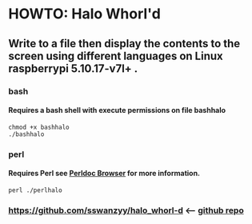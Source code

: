 # HOWTO: Halo Whorl'd
## Write to a file then display the contents to the screen using different languages on Linux raspberrypi 5.10.17-v7l+ .

### bash 
#### Requires a bash shell with execute permissions on file bashhalo
	chmod +x bashhalo
	./bashhalo

### perl
#### Requires Perl see [Perldoc Browser](https://perldoc.perl.org/) for more information.
	perl ./perlhalo 

### https://github.com/sswanzyy/halo_whorl-d <-- [github repo](https://github.com/sswanzyy/halo_whorl-d)
